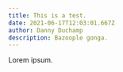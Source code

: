 ```yaml
---
title: This is a test.
date: 2021-06-17T12:03:01.667Z
author: Danny Duchamp
description: Bazoople gonga.
---
```

Lorem ipsum.